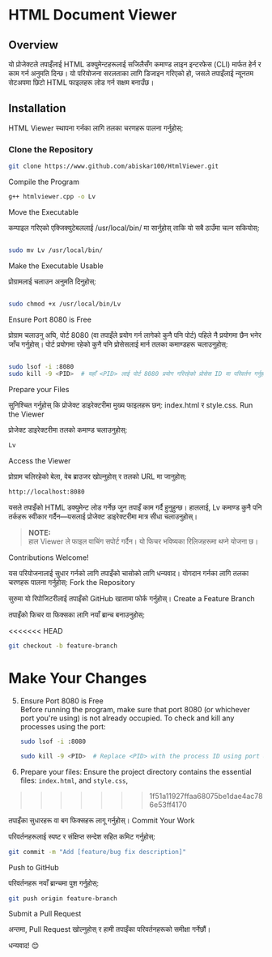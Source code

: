 # HTML Document Viewer

## Overview

यो प्रोजेक्टले तपाइँलाई HTML डक्युमेन्टहरूलाई सजिलैसँग कमाण्ड लाइन इन्टरफेस (CLI) मार्फत हेर्न र काम गर्न अनुमति दिन्छ। यो परियोजना सरलताका लागि डिजाइन गरिएको हो, जसले तपाइँलाई न्यूनतम सेटअपमा छिटो HTML फाइलहरू लोड गर्न सक्षम बनाउँछ।

## Installation

HTML Viewer स्थापना गर्नका लागि तलका चरणहरू पालना गर्नुहोस्:

### Clone the Repository

```bash
git clone https://www.github.com/abiskar100/HtmlViewer.git
```
Compile the Program
```bash
g++ htmlviewer.cpp -o Lv
```

Move the Executable

कम्पाइल गरिएको एक्जिक्युटेबललाई /usr/local/bin/ मा सार्नुहोस् ताकि यो सबै ठाउँमा चल्न सकियोस्:

```bash

sudo mv Lv /usr/local/bin/
```

Make the Executable Usable

प्रोग्रामलाई चलाउन अनुमति दिनुहोस्:

```bash

sudo chmod +x /usr/local/bin/Lv
```

Ensure Port 8080 is Free

प्रोग्राम चलाउनु अघि, पोर्ट 8080 (वा तपाइँले प्रयोग गर्न लागेको कुनै पनि पोर्ट) पहिले नै प्रयोगमा छैन भनेर जाँच गर्नुहोस्। पोर्ट प्रयोगमा रहेको कुनै पनि प्रोसेसलाई मार्न तलका कमाण्डहरू चलाउनुहोस्:

```bash

sudo lsof -i :8080
sudo kill -9 <PID>  # यहाँ <PID> लाई पोर्ट 8080 प्रयोग गरिरहेको प्रोसेस ID मा परिवर्तन गर्नुहोस्
```

Prepare your Files

सुनिश्चित गर्नुहोस् कि प्रोजेक्ट डाइरेक्टरीमा मुख्य फाइलहरू छन्: index.html र style.css.
Run the Viewer

प्रोजेक्ट डाइरेक्टरीमा तलको कमाण्ड चलाउनुहोस्:

```bash
Lv
```

Access the Viewer

प्रोग्राम चलिरहेको बेला, वेब ब्राउजर खोल्नुहोस् र तलको URL मा जानुहोस्:

```bash
http://localhost:8080
```

यसले तपाइँको HTML डक्युमेन्ट लोड गर्नेछ जुन तपाइँ काम गर्दै हुनुहुन्छ। हाललाई, Lv कमाण्ड कुनै पनि तर्कहरू स्वीकार गर्दैन—यसलाई प्रोजेक्ट डाइरेक्टरीमा मात्र सीधा चलाउनुहोस्।

  > **NOTE:**  
> हाल Viewer ले फाइल वाचिंग सपोर्ट गर्दैन। यो फिचर भविष्यका रिलिजहरूमा थप्ने योजना छ।


Contributions Welcome!

यस परियोजनालाई सुधार गर्नको लागि तपाइँको चासोको लागि धन्यवाद। योगदान गर्नका लागि तलका चरणहरू पालना गर्नुहोस्:
Fork the Repository

सुरुमा यो रिपोजिटरीलाई तपाइँको GitHub खातामा फोर्क गर्नुहोस्।
Create a Feature Branch

तपाइँको फिचर वा फिक्सका लागि नयाँ ब्रान्च बनाउनुहोस्:

<<<<<<< HEAD
```bash
git checkout -b feature-branch
```
Make Your Changes
=======
5. Ensure Port 8080 is Free  
   Before running the program, make sure that port 8080 (or whichever port you're using) is not already occupied. To check and kill any processes using the port:
    ```bash
   sudo lsof -i :8080
   ```
   ```bash
   sudo kill -9 <PID>  # Replace <PID> with the process ID using port 8080
    ```
6. Prepare your files: Ensure the project directory contains the essential files: `index.html`, and `style.css`,
>>>>>>> 1f51a11927ffaa68075be1dae4ac786e53ff4170

तपाइँका सुधारहरू वा बग फिक्सहरू लागू गर्नुहोस्।
Commit Your Work

परिवर्तनहरूलाई स्पष्ट र संक्षिप्त सन्देश सहित कमिट गर्नुहोस्:

```bash
git commit -m "Add [feature/bug fix description]"
```

Push to GitHub

परिवर्तनहरू नयाँ ब्रान्चमा पुश गर्नुहोस्:

```bash
git push origin feature-branch
```

Submit a Pull Request

अन्तमा, Pull Request खोल्नुहोस् र हामी तपाइँका परिवर्तनहरूको समीक्षा गर्नेछौं।

धन्यवाद! 😊
